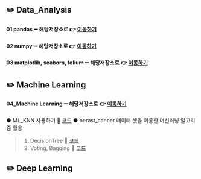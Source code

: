 ## ✏️ Data_Analysis

#### 01 pandas ➖ 해당저장소로 👉 [이동하기](https://github.com/Jungddaseul/AI_study/tree/main/01_Pandas)
#### 02 numpy ➖ 해당저장소로 👉 [이동하기](https://github.com/Jungddaseul/AI_study/tree/main/02_Numpy)
#### 03 matplotlib, seaborn, folium ➖ 해당저장소로 👉 [이동하기](https://github.com/Jungddaseul/AI_study/tree/main/03_matplotlib)

## ✏️ Machine Learning
#### 04_Machine Learning ➖ 해당저장소로 👉 [이동하기](04_ML)
● ML_KNN 사용하기 🔗 [코드](./04_ML/ml_basic(KNN).ipynb)
● berast_cancer 데이터 셋을 이용한 머신러닝 알고리즘 활용
> 1. DecisionTree 🔗 [코드](./04_ML/ML_DecisionTree(cancer).ipynb)
> 2. Voting, Bagging 🔗 [코드](./04_ML/ML_Voting_Bagging(cancer).ipynb)
## ✏️ Deep Learning
